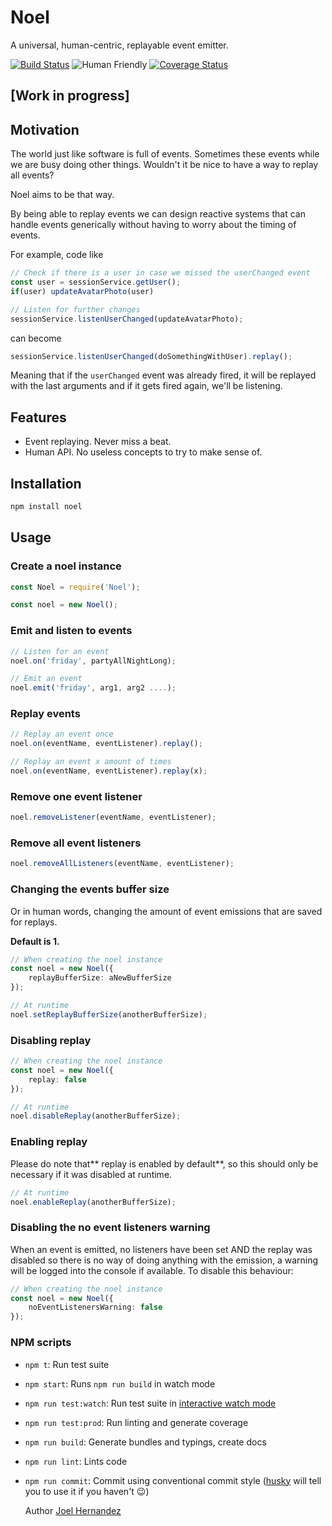 # Noel

A universal, human-centric, replayable event emitter.

[![Build Status](https://travis-ci.org/lifenautjoe/noel.svg?branch=master)](https://travis-ci.org/lifenautjoe/noel) ![Human Friendly](https://img.shields.io/badge/human-friendly-brightgreen.svg) [![Coverage Status](https://coveralls.io/repos/github/lifenautjoe/noel/badge.svg?branch=master)](https://coveralls.io/github/lifenautjoe/noel?branch=master)

## \[Work in progress\]

## Motivation

The world just like software is full of events. Sometimes these events while we are busy doing other things. Wouldn't it be nice to have a way to replay all events?

Noel aims to be that way.

By being able to replay events we can design reactive systems that can handle events generically without having to worry about the timing of events.

For example, code like

```typescript
// Check if there is a user in case we missed the userChanged event
const user = sessionService.getUser();
if(user) updateAvatarPhoto(user)

// Listen for further changes
sessionService.listenUserChanged(updateAvatarPhoto);
```

can become

```typescript
sessionService.listenUserChanged(doSomethingWithUser).replay();
```

Meaning that if the `userChanged` event was already fired, it will be replayed with the last arguments and if it gets fired again, we'll be listening.

## Features

* Event replaying. Never miss a beat.
* Human API. No useless concepts to try to make sense of.

## Installation

```bash
npm install noel
```

## Usage

### Create a noel instance

```typescript
const Noel = require('Noel');

const noel = new Noel();
```

### Emit and listen to events

```typescript
// Listen for an event
noel.on('friday', partyAllNightLong);

// Emit an event
noel.emit('friday', arg1, arg2 ....);
```

### Replay events

```typescript
// Replay an event once
noel.on(eventName, eventListener).replay();

// Replay an event x amount of times
noel.on(eventName, eventListener).replay(x);
```

### Remove one event listener

```typescript
noel.removeListener(eventName, eventListener);
```

### Remove all event listeners

```typescript
noel.removeAllListeners(eventName, eventListener);
```

### Changing the events buffer size

Or in human words, changing the amount of event emissions that are saved for replays.

**Default is 1.**

```typescript
// When creating the noel instance
const noel = new Noel({
    replayBufferSize: aNewBufferSize
});

// At runtime
noel.setReplayBufferSize(anotherBufferSize);
```

### Disabling replay

```typescript
// When creating the noel instance
const noel = new Noel({
    replay: false
});

// At runtime
noel.disableReplay(anotherBufferSize);
```

### Enabling replay

Please do note that** replay is enabled by default**, so this should only be necessary if it was disabled at runtime.

```typescript
// At runtime
noel.enableReplay(anotherBufferSize);
```

### Disabling the no event listeners warning

When an event is emitted, no listeners have been set AND the replay was disabled so there is no way of doing anything with the emission, a warning will be logged into the console if available. To disable this behaviour:

```typescript
// When creating the noel instance
const noel = new Noel({
    noEventListenersWarning: false
});
```

### NPM scripts

* `npm t`: Run test suite
* `npm start`: Runs `npm run build` in watch mode
* `npm run test:watch`: Run test suite in [interactive watch mode](http://facebook.github.io/jest/docs/cli.html#watch)
* `npm run test:prod`: Run linting and generate coverage
* `npm run build`: Generate bundles and typings, create docs
* `npm run lint`: Lints code
* `npm run commit`: Commit using conventional commit style \([husky](https://github.com/typicode/husky) will tell you to use it if you haven't :wink:\)

  Author [Joel Hernandez](https://lifenautjoe.com)



